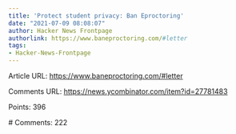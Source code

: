 ```yaml
---
title: 'Protect student privacy: Ban Eproctoring'
date: "2021-07-09 08:08:07"
author: Hacker News Frontpage
authorlink: https://www.baneproctoring.com/#letter
tags:
- Hacker-News-Frontpage
---
```


<p>Article URL: <a href="https://www.baneproctoring.com/#letter">https://www.baneproctoring.com/#letter</a></p>
<p>Comments URL: <a href="https://news.ycombinator.com/item?id=27781483">https://news.ycombinator.com/item?id=27781483</a></p>
<p>Points: 396</p>
<p># Comments: 222</p>
